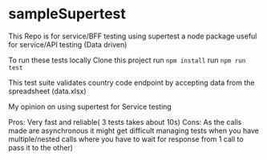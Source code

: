 # sampleSupertest
This Repo is for service/BFF testing using supertest 
a node package useful for service/API testing (Data driven)

To run these tests locally
Clone this project 
run `npm install`
run `npm run test`

This test suite validates country code endpoint by accepting data from the spreadsheet (data.xlsx)

My opinion on using supertest for Service testing 


Pros: Very fast and reliable( 3 tests takes about 10s)
Cons: As the calls made are asynchronous it might get difficult managing tests when you have multiple/nested calls where you have to 
wait for response from 1 call to pass it to the other) 
